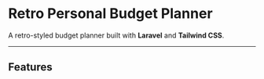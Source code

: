 # Retro Personal Budget Planner

A retro-styled budget planner built with **Laravel** and **Tailwind CSS**.

---

## Features
